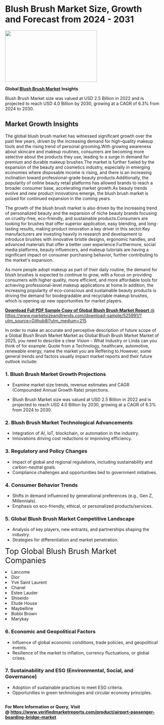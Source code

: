 <H1>Blush Brush Market Size, Growth and Forecast from 2024 - 2031</H1><img class="aligncenter size-medium wp-image-584254" src="https://thirdeyenews.in/wp-content/uploads/2024/09/Global-Market-Research-300x168.jpeg" alt="" width="300" height="168" /><p><strong>Global&nbsp;<a href="https://www.marketsizeandtrends.com/download-sample/525991/?utm_source=Github8j?utm_medium=215">Blush Brush Market</a> Insights</strong></p><p>Blush Brush Market size was valued at USD 2.5 Billion in 2022 and is projected to reach USD 4.0 Billion by 2030, growing at a CAGR of 6.3% from 2024 to 2030.</p><p><h2>Market Growth Insights</h2> <p>The global blush brush market has witnessed significant growth over the past few years, driven by the increasing demand for high-quality makeup tools and the rising trend of personal grooming.With growing awareness about skincare and makeup routines, consumers are becoming more selective about the products they use, leading to a surge in demand for premium and durable makeup brushes.The market is further fueled by the expansion of the beauty and cosmetics industry, especially in emerging economies where disposable income is rising, and there is an increasing inclination toward professional-grade beauty products.Additionally, the popularity of online beauty retail platforms has allowed brands to reach a broader consumer base, accelerating market growth.As beauty trends evolve and new product innovations emerge, the blush brush market is poised for continued expansion in the coming years.</p> <p><a href="#"></a></p> <p>The growth of the blush brush market is also driven by the increasing trend of personalized beauty and the expansion of niche beauty brands focusing on cruelty-free, eco-friendly, and sustainable products.Consumers are looking for brushes that offer superior application, easy blending, and long-lasting results, making product innovation a key driver in this sector.Key manufacturers are investing heavily in research and development to introduce brushes with innovative bristle designs, ergonomic handles, and advanced materials that offer a better user experience.Furthermore, social media platforms, beauty influencers, and makeup tutorials are having a significant impact on consumer purchasing behavior, further contributing to the market's expansion.</p> <p>As more people adopt makeup as part of their daily routine, the demand for blush brushes is expected to continue to grow, with a focus on providing consumers with higher quality, more efficient, and more affordable tools for achieving professional-level makeup applications at home.In addition, the increasing popularity of eco-conscious and sustainable beauty products is driving the demand for biodegradable and recyclable makeup brushes, which is opening up new opportunities for market players.</p> <p><a href="#"></p><p><span class=""><strong>Download Full PDF Sample Copy of Global Blush Brush Market Report</strong> @ <a href="https://www.marketsizeandtrends.com/download-sample/525991/?utm_source=Github8j?utm_medium=215" target="_blank">https://www.marketsizeandtrends.com/download-sample/525991/?utm_source=Github8j?utm_medium=215</a></span></p><p>In order to make an accurate and perceptive description of future scope of a Global&nbsp;Blush Brush Market Market as Global&nbsp;Blush Brush Market Market of 2025, you need to describe a clear Vision &ndash; What Industry or Linda can you think of for example: Quote from a Technology, healthcare, automotive, renewable energy, name the market you are Reffering to.However, some general trends and factors usually impact market reports and their future outlook include:</p><h3>1.&nbsp;<strong>Blush Brush Market Growth Projections</strong></h3><ul><li>Examine market size trends, revenue estimates and CAGR (Compounded Annual Growth Rate) projections.</li><li><p>Blush Brush Market size was valued at USD 2.5 Billion in 2022 and is projected to reach USD 4.0 Billion by 2030, growing at a CAGR of 6.3% from 2024 to 2030.</p></li></ul><h3>2.&nbsp;<strong>Blush Brush Market Technological Advancements</strong></h3><ul><li>Integration of AI, IoT, blockchain, or automation in the industry.</li><li>Innovations driving cost reductions or improving efficiency.</li></ul><h3>3.&nbsp;<strong>Regulatory and Policy Changes</strong></h3><ul><li>Impact of global and regional regulations, including sustainability and carbon-neutral goals.</li><li>Compliance challenges and opportunities tied to government initiatives.</li></ul><h3>4.&nbsp;<strong>Consumer Behavior Trends</strong></h3><ul><li>Shifts in demand influenced by generational preferences (e.g., Gen Z, Millennials).</li><li>Emphasis on eco-friendly, ethical, or personalized products/services.</li></ul><h3>5.&nbsp;<strong>Global Blush Brush Market Competitive Landscape</strong></h3><ul><li>Analysis of key players, new entrants, and partnerships shaping the industry.</li><li>Strategies for differentiation and market penetration.</li></ul><p data-pm-slice="1 1 []"><span style="color: inherit; font-family: inherit; font-size: 25px;">Top Global Blush Brush Market Companies</span></p><div class="" data-test-id=""><p><li>Lancome</li><li> Dior</li><li> Yve Saint Laurent</li><li> Chanel</li><li> Estee Lauder</li><li> Shiseido</li><li> Etude House</li><li> Maybelline</li><li> Bobbi Brown</li><li> Marykay</li></p></div><h3>6.&nbsp;<strong>Economic and Geopolitical Factors</strong></h3><ul><li>Influence of global economic conditions, trade policies, and geopolitical events.</li><li>Resilience of the market to inflation, currency fluctuations, or global crises.</li></ul><h3>7.&nbsp;<strong>Sustainability and ESG (Environmental, Social, and Governance)</strong></h3><ul><li>Adoption of sustainable practices to meet ESG criteria.</li><li>Opportunities in green technologies and circular economy principles.</li></ul><h2><strong style="font-size: 14px;">For More Information or Query, Visit @&nbsp;</strong><a style="background-color: #ffffff; font-size: 14px;" href="https://www.marketsizeandtrends.com/report/blush-brush-market/" target="_blank">https://www.verifiedmarketreports.com/product/airport-passenger-boarding-bridge-market</a></h2>